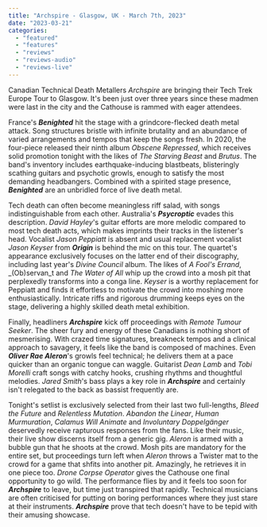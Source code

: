 ```yaml
---
title: "Archspire - Glasgow, UK - March 7th, 2023"
date: "2023-03-21"
categories: 
  - "featured"
  - "features"
  - "reviews"
  - "reviews-audio"
  - "reviews-live"
---
```


Canadian Technical Death Metallers _Archspire_ are bringing their Tech Trek Europe Tour to Glasgow. It's been just over three years since these madmen were last in the city and the Cathouse is rammed with eager attendees. 

France's _**Benighted**_ hit the stage with a grindcore-flecked death metal attack. Song structures bristle with infinite brutality and an abundance of varied arrangements and tempos that keep the songs fresh. In 2020, the four-piece released their ninth album _Obscene Repressed_, which receives solid promotion tonight with the likes of _The Starving Beast_ and _Brutus_. The band's inventory includes earthquake-inducing blastbeats, blisteringly scathing guitars and psychotic growls, enough to satisfy the most demanding headbangers. Combined with a spirited stage presence, **_Benighted_** are an unbridled force of live death metal. 

Tech death can often become meaningless riff salad, with songs indistinguishable from each other. Australia's _**Psycroptic**_ evades this description. _David Hayley_'s guitar efforts are more melodic compared to most tech death acts, which makes imprints their tracks in the listener's head. Vocalist _Jason Peppiatt_ is absent and usual replacement vocalist _Jason Keyser_ from **_Origin_** is behind the mic on this tour. The quartet's appearance exclusively focuses on the latter end of their discography, including last year's _Divine Council_ album. The likes of _A Fool's Errand_, _(Ob)servan_t and _The Water of All_ whip up the crowd into a mosh pit that perplexedly transforms into a conga line. _Keyser_ is a worthy replacement for Peppiatt and finds it effortless to motivate the crowd into moshing more enthusiastically. Intricate riffs and rigorous drumming keeps eyes on the stage, delivering a highly skilled death metal exhibition.

Finally, headliners _**Archspire**_ kick off proceedings with _Remote Tumour Seeker_. The sheer fury and energy of these Canadians is nothing short of mesmerising. With crazed time signatures, breakneck tempos and a clinical approach to savagery, it feels like the band is composed of machines. Even _**Oliver Rae Aleron**_'s growls feel technical; he delivers them at a pace quicker than an organic tongue can waggle. Guitarist _Dean Lamb_ and _Tobi Morelli_ craft songs with catchy hooks, crushing rhythms and thoughtful melodies. _Jared Smith_'s bass plays a key role in **_Archspire_** and certainly isn't relegated to the back as bassist frequently are.

Tonight's setlist is exclusively selected from their last two full-lengths, _Bleed the Future_ and _Relentless Mutation_. _Abandon the Linear_, _Human Murmuration_, _Calamus Will Animate_ and _Involuntary_ _Doppelgänger_ deservedly receive rapturous responses from the fans. Like their music, their live show discerns itself from a generic gig. _Aleron_ is armed with a bubble gun that he shoots at the crowd. Mosh pits are mandatory for the entire set, but proceedings turn left when _Aleron_ throws a Twister mat to the crowd for a game that shfits into another pit. Amazingly, he retrieves it in one piece too. _Drone Corpse Operator_ gives the Cathouse one final opportunity to go wild. The performance flies by and it feels too soon for **_Archspire_** to leave, but time just transpired that rapidly. Technical musicians are often criticised for putting on boring performances where they just stare at their instruments. _**Archspire**_ prove that tech doesn't have to be tepid with their amusing showcase.
